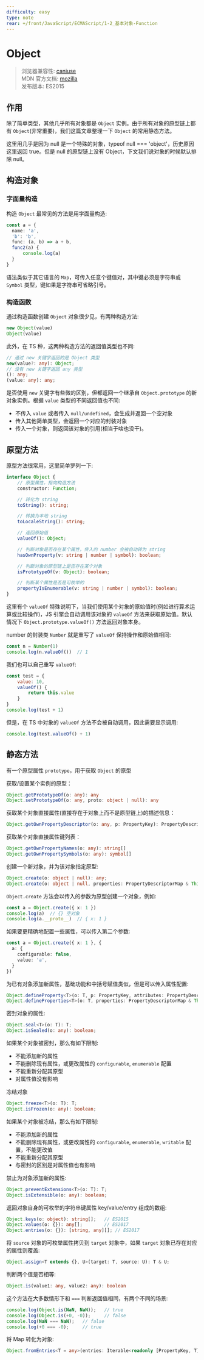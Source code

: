 ```yaml
---
difficulty: easy
type: note
rear: +/front/JavaScript/ECMAScript/1-2_基本对象-Function
---
```


# Object

> 浏览器兼容性: [caniuse](https://caniuse.com/?search=javascript%20Object)  
> MDN 官方文档: [mozilla](https://developer.mozilla.org/zh-CN/docs/Web/JavaScript/Reference/Global_Objects/Object)  
> 发布版本: ES2015

## 作用

除了简单类型，其他几乎所有对象都是 `Object` 实例。由于所有对象的原型链上都有 `Object`(非常重要)，我们这篇文章整理一下 `Object` 的常用静态方法。

<p class="tip">这里用几乎是因为 null 是一个特殊的对象，typeof null === 'object'，历史原因这里返回 true。但是 null 的原型链上没有 Object，下文我们说对象的时候默认排除 null。</p>

## 构造对象

### 字面量构造

构造 `Object` 最常见的方法是用字面量构造:

```ts
const a = {
  name: 'a',
  'b': 'b',
  func: (a, b) => a + b,
  func2(a) {
      console.log(a)
  }
}
```

语法类似于其它语言的 `Map`，可传入任意个键值对，其中键必须是字符串或 `Symbol` 类型，键如果是字符串可省略引号。

### 构造函数

通过构造函数创建 `Object` 对象很少见，有两种构造方法:

```js
new Object(value)
Object(value)
```

此外，在 TS 种，这两种构造方法的返回值类型也不同:

```ts
// 通过 new 关键字返回的是 Object 类型
new(value?: any): Object;
// 没有 new 关键字返回 any 类型
(): any;
(value: any): any;
```

是否使用 `new` 关键字有些微的区别，但都返回一个继承自 `Object.prototype` 的新对象实例。根据 `value` 类型的不同返回值也不同:
- 不传入 `value` 或者传入 `null/undefined`，会生成并返回一个空对象
- 传入其他简单类型，会返回一个对应的封装对象
- 传入一个对象，则返回该对象的引用(相当于啥也没干)。

## 原型方法

原型方法很常用，这里简单罗列一下:

```ts
interface Object {
    // 原型属性，指向构造方法
    constructor: Function;

    // 转化为 string
    toString(): string;

    // 转换为本地 string
    toLocaleString(): string;

    // 返回原始值
    valueOf(): Object;

    // 判断对象是否存在某个属性，传入的 number 会被自动转为 string
    hasOwnProperty(v: string | number | symbol): boolean;

    // 判断对象的原型链上是否存在某个对象
    isPrototypeOf(v: Object): boolean;

    // 判断某个属性是否是可枚举的
    propertyIsEnumerable(v: string | number | symbol): boolean;
}
```

这里有个 `valueOf` 特殊说明下，当我们使用某个对象的原始值时(例如进行算术运算或比较操作)，JS 引擎会自动调用该对象的 `valueOf` 方法来获取原始值。默认情况下 `Object.prototype.valueOf()` 方法返回对象本身。

number 的封装类 `Number` 就是重写了 `valueOf` 保持操作和原始值相同:

```ts
const n = Number(1)
console.log(n.valueOf())  // 1
```

我们也可以自己重写 `valueOf`:

```js
const test = {
    value: 10,
    valueOf() {
        return this.value
    }
}
console.log(test + 1)
```

但是，在 TS 中对象的 `valueOf` 方法不会被自动调用，因此需要显示调用:

```ts
console.log(test.valueOf() + 1)
```

## 静态方法

有一个原型属性 `prototype`，用于获取 `Object` 的原型

获取/设置某个实例的原型：
```ts
Object.getPrototypeOf(o: any): any
Object.setPrototypeOf(o: any, proto: object | null): any
```

获取某个对象直接属性(直接存在于对象上而不是原型链上)的描述信息：
```ts
Object.getOwnPropertyDescriptor(o: any, p: PropertyKey): PropertyDescriptor | undefined
```

获取某个对象直接属性键列表：
```ts
Object.getOwnPropertyNames(o: any): string[]
Object.getOwnPropertySymbols(o: any): symbol[]
```

创建一个新对象，并为该对象指定原型:
```ts
Object.create(o: object | null): any;
Object.create(o: object | null, properties: PropertyDescriptorMap & ThisType<any>): any;
```
`Object.create` 方法会以传入的参数为原型创建一个对象，例如:

```ts
const a = Object.create({ x: 1 })
console.log(a)  // {} 空对象
console.log(a.__proto__)  // { x: 1 }
```

如果要更精确地配置一些属性，可以传入第二个参数:

```ts
const a = Object.create({ x: 1 }, {
  a: {
    configurable: false,
    value: 'a',
  }
})
```

为已有对象添加新属性，基础功能和中括号赋值类似，但是可以传入属性配置:
```ts
Object.defineProperty<T>(o: T, p: PropertyKey, attributes: PropertyDescriptor & ThisType<any>): T;
Object.defineProperties<T>(o: T, properties: PropertyDescriptorMap & ThisType<any>): T;
```

密封对象的属性:
```ts
Object.seal<T>(o: T): T;
Object.isSealed(o: any): boolean;
```
如果某个对象被密封，那么有如下限制:
- 不能添加新的属性
- 不能删除现有属性，或更改属性的 `configurable`, `enumerable` 配置
- 不能重新分配其原型
- 对属性值没有影响

冻结对象
```ts
Object.freeze<T>(o: T): T;
Object.isFrozen(o: any): boolean;
```
如果某个对象被冻结，那么有如下限制:
- 不能添加新的属性
- 不能删除现有属性，或更改属性的 `configurable`, `enumerable`, `writable` 配置，不能更改值
- 不能重新分配其原型
- 与密封的区别是对属性值也有影响

禁止为对象添加新的属性:
```ts
Object.preventExtensions<T>(o: T): T;
Object.isExtensible(o: any): boolean;
```

返回对象自身的可枚举的字符串键属性 key/value/entry 组成的数组:
```ts
Object.keys(o: object): string[];   // ES2015
Object.values(o: {}): any[];        // ES2017
Object.entries(o: {}): [string, any][]; // ES2017
```

将 `source` 对象的可枚举属性拷贝到 `target` 对象中，如果 `target` 对象已存在对应的属性则覆盖:
```ts
Object.assign<T extends {}, U>(target: T, source: U): T & U;
```

判断两个值是否相等:
```ts
Object.is(value1: any, value2: any): boolean
```
这个方法在大多数情形下和 `===` 判断返回值相同，有两个不同的场景:
```ts
console.log(Object.is(NaN, NaN));   // true
console.log(Object.is(+0, -0));     // false
console.log(NaN === NaN);   // false
console.log(+0 === -0);     // true
```

将 Map 转化为对象:
```ts
Object.fromEntries<T = any>(entries: Iterable<readonly [PropertyKey, T]>): { [k: string]: T }   // ES2019
```